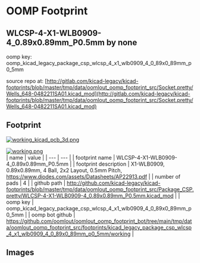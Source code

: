 # OOMP Footprint  
## WLCSP-4-X1-WLB0909-4_0.89x0.89mm_P0.5mm  by none  
  
oomp key: oomp_kicad_legacy_package_csp_wlcsp_4_x1_wlb0909_4_0_89x0_89mm_p0_5mm  
  
source repo at: [http://gitlab.com/kicad-legacy/kicad-footprints/blob/master/tmp/data/oomlout_oomp_footprint_src/Socket.pretty/Wells_648-0482211SA01.kicad_mod](http://gitlab.com/kicad-legacy/kicad-footprints/blob/master/tmp/data/oomlout_oomp_footprint_src/Socket.pretty/Wells_648-0482211SA01.kicad_mod)  
## Footprint  
  
[![working_kicad_pcb_3d.png](working_kicad_pcb_3d_600.png)](working_kicad_pcb_3d.png)  
  
[![working.png](working_600.png)](working.png)  
| name | value | 
| --- | --- | 
| footprint name | WLCSP-4-X1-WLB0909-4_0.89x0.89mm_P0.5mm | 
| footprint description | X1-WLB0909, 0.89x0.89mm, 4 Ball, 2x2 Layout, 0.5mm Pitch, https://www.diodes.com/assets/Datasheets/AP22913.pdf | 
| number of pads | 4 | 
| github path | http://github.com/kicad-legacy/kicad-footprints/blob/master/tmp/data/oomlout_oomp_footprint_src/Package_CSP.pretty/WLCSP-4-X1-WLB0909-4_0.89x0.89mm_P0.5mm.kicad_mod | 
| oomp key | oomp_kicad_legacy_package_csp_wlcsp_4_x1_wlb0909_4_0_89x0_89mm_p0_5mm | 
| oomp bot github | https://github.com/oomlout/oomlout_oomp_footprint_bot/tree/main/tmp/data/oomlout_oomp_footprint_src/footprints/kicad_legacy_package_csp_wlcsp_4_x1_wlb0909_4_0_89x0_89mm_p0_5mm/working | 
## Images  
